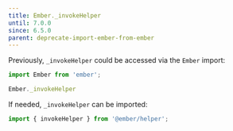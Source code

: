 ```yaml
---
title: Ember._invokeHelper
until: 7.0.0
since: 6.5.0
parent: deprecate-import-ember-from-ember
---
```



Previously, `_invokeHelper` could be accessed via the `Ember` import:
```js
import Ember from 'ember';

Ember._invokeHelper
```

If needed, `_invokeHelper` can be imported:
```js
import { invokeHelper } from '@ember/helper';
```
